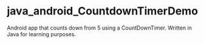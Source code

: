 # java_android_CountdownTimerDemo

Android app that counts down from 5 using a CountDownTimer. Written in Java for learning purposes.
